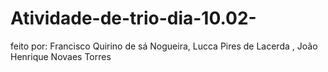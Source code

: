 # Atividade-de-trio-dia-10.02-
feito por: Francisco Quirino de sá Nogueira, Lucca Pires de Lacerda , João Henrique Novaes Torres
